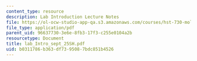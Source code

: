 ```yaml
---
content_type: resource
description: Lab Introduction Lecture Notes
file: https://ol-ocw-studio-app-qa.s3.amazonaws.com/courses/hst-730-molecular-biology-for-the-auditory-system-fall-2002/b0311786b363df7395087bdc851b4526_lab_Intro_sept_25SH.pdf
file_type: application/pdf
parent_uid: 96637730-3e6e-8fb3-17f3-c255e0104a2b
resourcetype: Document
title: lab_Intro_sept_25SH.pdf
uid: b0311786-b363-df73-9508-7bdc851b4526
---
```

